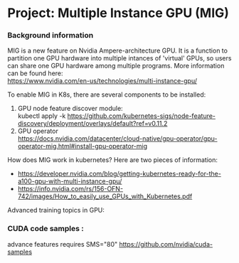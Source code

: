 # Project: Multiple Instance GPU (MIG) 

### Background information
  
MIG is a new feature on Nvidia Ampere-architecture GPU. It is a function to partition one GPU hardware into multiple intances of 'virtual' GPUs, so users can share one GPU hardware among multiple programs. More information can be found here:  
  https://www.nvidia.com/en-us/technologies/multi-instance-gpu/

To enable MIG in K8s, there are several components to be installed:  
   1. GPU node feature discover module:  
      kubectl apply -k https://github.com/kubernetes-sigs/node-feature-discovery/deployment/overlays/default?ref=v0.11.2
   2. GPU operator  
      https://docs.nvidia.com/datacenter/cloud-native/gpu-operator/gpu-operator-mig.html#install-gpu-operator-mig  
         
         
How does MIG work in kubernetes? Here are two pieces of information:
   - https://developer.nvidia.com/blog/getting-kubernetes-ready-for-the-a100-gpu-with-multi-instance-gpu/  
   - https://info.nvidia.com/rs/156-OFN-742/images/How_to_easily_use_GPUs_with_Kubernetes.pdf
  
Advanced training topics in GPU:  
  

### CUDA code samples :
advance features requires SMS="80"
https://github.com/nvidia/cuda-samples

